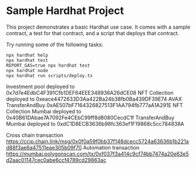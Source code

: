 # Sample Hardhat Project

This project demonstrates a basic Hardhat use case. It comes with a sample contract, a test for that contract, and a script that deploys that contract.

Try running some of the following tasks:

```shell
npx hardhat help
npx hardhat test
REPORT_GAS=true npx hardhat test
npx hardhat node
npx hardhat run scripts/deploy.ts
```


Investment pool deployed to 0x7d7e4EdbC4F391Cfb1DEF64EEE348936A26dCE08
NFT Collection deployed to 0xeace4472633D3Aa422Ba24b38fb0Ba439DF39E74
AVAX TransferAndBuy 0xAE507bF7164326827513F1AA794fb777aA1A291E
NFT Collection Mumbai deployed to 0x40B61DAbae7A7092Fe4CEbC99ff8d8080CecdC1f
TransferAndBuy Mumbai deployed to 0xdC1D8ECB3636b98fc363ef1F19868c5cc784838A

Cross chain transaction https://ccip.chain.link/msg/0x0f0a59f0bb37f148dcecc5724a63636b1b221ad88f3ae6a47511eae305b09f70
Automation transaction https://mumbai.polygonscan.com/tx/0xf037f3a414c9cf74bb7474a20e63e5d2aac01147cec0abe6ccf4789cd29863ac